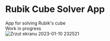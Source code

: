 # Rubik Cube Solver App
App for solving Rubik's cube<br />
Work in progress<br />
![Zrzut ekranu 2023-01-10 232521](https://user-images.githubusercontent.com/59341687/211675636-96b32d04-2d85-4f4c-9f11-6aef0682b8ca.png)
